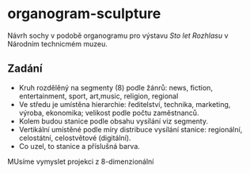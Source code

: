 # organogram-sculpture

Návrh sochy v podobě organogramu pro výstavu *Sto let Rozhlasu* v Národním technicmém muzeu.

## Zadání

- Kruh rozdělěný na segmenty (8) podle žánrů: news, fiction, entertainment, sport, art,music, religion, regional
- Ve středu je umístěna hierarchie: ředitelství, technika, marketing, výroba, ekonomika; velikost podle počtu zaměstnanců.
- Kolem budou stanice podle obsahu vysílání viz segmenty.
- Vertikální umístěné podle míry distribuce vysílání stanice: regionální, celostátní, celostvětové (digitální).
- Co uzel, to stanice a příslušná barva.

MUsíme vymyslet projekci z 8-dimenzionální

